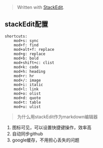 


> Written with [StackEdit](https://stackedit.io/).

## stackEdit配置

    shortcuts:  
		mod+s: sync  
		mod+f: find  
		mod+alt+f: replace  
		mod+g: replace  
		mod+b: bold  
		mod+shift+c: clist  
		mod+k: code  
		mod+h: heading  
		mod+r: hr  
		mod+/: image  
		mod+i: italic  
		mod+l: link  
		mod+o: olist  
		mod+d: quote  
		mod+t: table  
		mod+u: ulist

> 为什么用stackEdit作为markdown编辑器

 1. 图标可见，可以设置快捷键操作，效率高
 2. 自动同步github
 3. google缓存，不用担心丢失的问题

<!--stackedit_data:
eyJoaXN0b3J5IjpbLTg5NTQwOTI0XX0=
-->